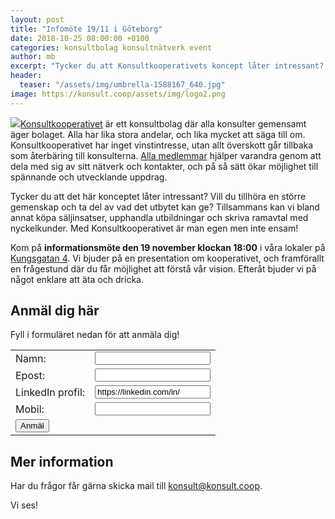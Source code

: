 ```yaml
---
layout: post
title: "Infomöte 19/11 i Göteborg"
date: 2018-10-25 08:00:00 +0100
categories: konsultbolag konsultnätverk event
author: mb
excerpt: "Tycker du att Konsultkooperativets koncept låter intressant? Kom på informationsmöte den 19 november!"
header:
  teaser: "/assets/img/umbrella-1588167_640.jpg"
image: https://konsult.coop/assets/img/logo2.png
---
```

<img src="https://konsult.coop/assets/img/logo2.png" class="lead">[Konsultkooperativet](https://konsult.coop) är ett konsultbolag där alla konsulter gemensamt äger bolaget. Alla har lika stora andelar, och lika mycket att säga till om. Konsultkooperativet har inget vinstintresse, utan allt överskott går tillbaka som återbäring till konsulterna. [Alla medlemmar](https://konsult.coop/consultants) hjälper varandra genom att dela med sig av sitt nätverk och kontakter, och på så sätt ökar  möjlighet till spännande och utvecklande uppdrag.

Tycker du att det här konceptet låter intressant? Vill du tillhöra en större gemenskap och ta del av vad det utbytet kan ge? Tillsammans kan vi bland annat köpa säljinsatser, upphandla utbildningar och skriva ramavtal med nyckelkunder. Med Konsultkooperativet är man egen men inte ensam!

Kom på **informationsmöte den 19 november klockan 18:00** i våra lokaler på [Kungsgatan 4](https://www.google.se/maps/place/Entrepren%C3%B6rsgatan/@57.702817,11.9542995,17z/data=!3m1!4b1!4m5!3m4!1s0x464ff368164787cb:0xf57415e6f5455b21!8m2!3d57.702817!4d11.9564882). Vi bjuder på en presentation om kooperativet, och framförallt en frågestund där du får möjlighet att förstå vår vision. Efteråt bjuder vi på något enklare att äta och dricka.

## Anmäl dig här
Fyll i formuläret nedan för att anmäla dig!
<form name="event20181119" netlify>
<table>
  <tr>
    <td>
Namn:
    </td>
    <td>
<input type="text" name="name">
    </td>
  </tr>

  <tr>
    <td>
Epost:
    </td>
    <td>
<input type="email" name="email">
    </td>
  </tr>

  <tr>
    <td>
LinkedIn profil:
    </td>
    <td>
<input type="text" name="linkedin" value="https://linkedin.com/in/">
    </td>
  </tr>

  <tr>
    <td>
Mobil:
    </td>
    <td>
<input type="tel" name="telefon">
    </td>
  </tr>

  <tr>
    <td>
<button type="submit">Anmäl</button>
    </td>
    <td>
    </td>
  </tr>
</table>
</form>

## Mer information
Har du frågor får gärna skicka mail till [konsult@konsult.coop](mailto:konsult@konsult.coop).

Vi ses!


